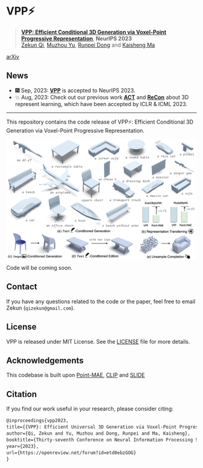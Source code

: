 # VPP⚡

> [**VPP: Efficient Conditional 3D Generation via Voxel-Point Progressive Representation**](https://arxiv.org/abs/2307.16605), **NeurIPS 2023** <br>
> [Zekun Qi](https://scholar.google.com/citations?user=ap8yc3oAAAAJ), [Muzhou Yu](https://github.com/muzhou-yu), [Runpei Dong](https://runpeidong.com/) and [Kaisheng Ma](http://group.iiis.tsinghua.edu.cn/~maks/leader.html) <br>

[arXiv](https://arxiv.org/abs/2307.16605)

## News

- 🎆 Sep, 2023: [**VPP**](https://arxiv.org/abs/2307.16605) is accepted to NeurIPS 2023.
- 💥 Aug, 2023: Check out our previous work [**ACT**](https://arxiv.org/abs/2212.08320) and [**ReCon**](https://arxiv.org/abs/2302.02318) about 3D represent learning, which have been accepted by ICLR & ICML 2023.

----


This repository contains the code release of VPP⚡: Efficient Conditional 3D Generation via Voxel-Point Progressive Representation.

<div  align="center">    
 <img src="./figure/generation.png" width = "1100"  align=center />
</div>

Code will be coming soon.

## Contact

If you have any questions related to the code or the paper, feel free to email Zekun (`qizekun@gmail.com`). 

## License

VPP is released under MIT License. See the [LICENSE](./LICENSE) file for more details.

## Acknowledgements

This codebase is built upon [Point-MAE](https://github.com/Pang-Yatian/Point-MAE), [CLIP](https://github.com/openai/CLIP) and [SLIDE](https://github.com/SLIDE-3D/SLIDE)

## Citation

If you find our work useful in your research, please consider citing:

```latex
@inproceedings{vpp2023,
title={{VPP}: Efficient Universal 3D Generation via Voxel-Point Progressive Representation},
author={Qi, Zekun and Yu, Muzhou and Dong, Runpei and Ma, Kaisheng},
booktitle={Thirty-seventh Conference on Neural Information Processing Systems},
year={2023},
url={https://openreview.net/forum?id=etd0ebzGOG}
}
```
